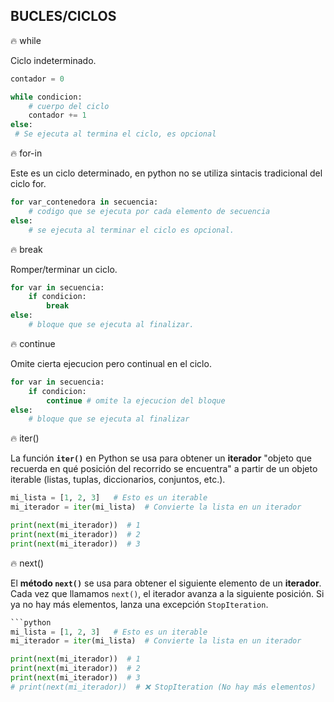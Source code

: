## BUCLES/CICLOS

:fire: while

Ciclo indeterminado.

```python
contador = 0

while condicion:
    # cuerpo del ciclo
    contador += 1
else:
 # Se ejecuta al termina el ciclo, es opcional
```

:fire: for-in

Este es un ciclo determinado, en python no se utiliza sintacis tradicional del ciclo for.

```python
for var_contenedora in secuencia:
    # codigo que se ejecuta por cada elemento de secuencia
else:
    # se ejecuta al terminar el ciclo es opcional.
```

:fire: break

Romper/terminar un ciclo.

```python
for var in secuencia:
    if condicion:
        break
else:
    # bloque que se ejecuta al finalizar.
```

:fire: continue

Omite cierta ejecucion pero continual en el ciclo.

```python
for var in secuencia:
    if condicion:
        continue # omite la ejecucion del bloque
else:
    # bloque que se ejecuta al finalizar
```

:fire: iter()

La función **`iter()`** en Python se usa para obtener un **iterador** "objeto que recuerda en qué posición del recorrido se encuentra" a partir de un objeto iterable (listas, tuplas, diccionarios, conjuntos, etc.).

```python
mi_lista = [1, 2, 3]   # Esto es un iterable
mi_iterador = iter(mi_lista)  # Convierte la lista en un iterador

print(next(mi_iterador))  # 1
print(next(mi_iterador))  # 2
print(next(mi_iterador))  # 3
```

:fire: next()

El **método `next()`** se usa para obtener el siguiente elemento de un **iterador**. Cada vez que llamamos `next()`, el iterador avanza a la siguiente posición. Si ya no hay más elementos, lanza una excepción `StopIteration`.

```python
```python
mi_lista = [1, 2, 3]   # Esto es un iterable
mi_iterador = iter(mi_lista)  # Convierte la lista en un iterador

print(next(mi_iterador))  # 1
print(next(mi_iterador))  # 2
print(next(mi_iterador))  # 3
# print(next(mi_iterador))  # ❌ StopIteration (No hay más elementos)
```
